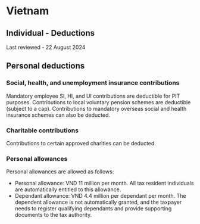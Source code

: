 # Vietnam
## Individual - Deductions
Last reviewed - 22 August 2024
## Personal deductions
### Social, health, and unemployment insurance contributions
Mandatory employee SI, HI, and UI contributions are deductible for PIT purposes. Contributions to local voluntary pension schemes are deductible (subject to a cap). Contributions to mandatory overseas social and health insurance schemes can also be deducted.
### Charitable contributions
Contributions to certain approved charities can be deducted.
### Personal allowances
Personal allowances are allowed as follows:
  * Personal allowance: VND 11 million per month. All tax resident individuals are automatically entitled to this allowance.
  * Dependant allowance: VND 4.4 million per dependant per month. The dependent allowance is not automatically granted, and the taxpayer needs to register qualifying dependants and provide supporting documents to the tax authority.


